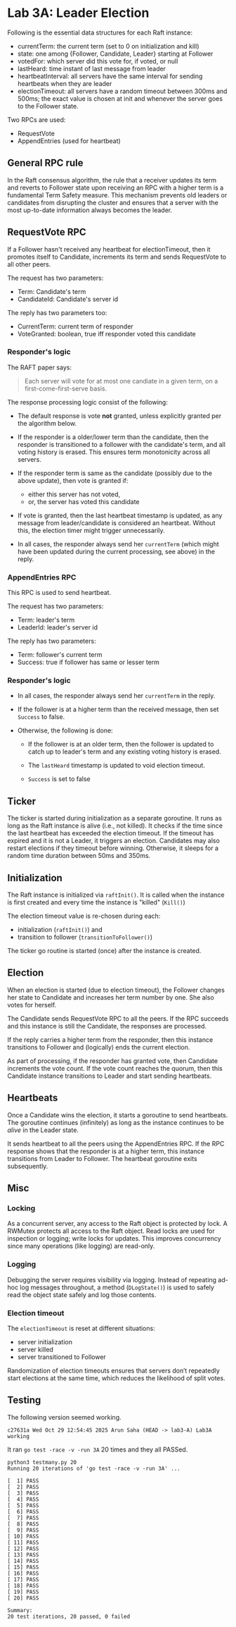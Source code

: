 # Lab 3A: Leader Election

Following is the essential data structures for each Raft instance:
  - currentTerm: the current term (set to 0 on initialization and kill)
  - state: one among {Follower, Candidate, Leader} starting at Follower
  - votedFor: which server did this vote for, if voted, or null
  - lastHeard: time instant of last message from leader
  - heartbeatInterval: all servers have the same interval for
    sending heartbeats when they are leader
  - electionTimeout: all servers have a random timeout between
    300ms and 500ms; the exact value is chosen at init and
    whenever the server goes to the Follower state.

Two RPCs are used:
   - RequestVote
   - AppendEntries (used for heartbeat)

## General RPC rule

In the Raft consensus algorithm, the rule that a receiver updates its term and 
reverts to Follower state upon receiving an RPC with a higher term is
a fundamental Term Safety measure.
This mechanism prevents old leaders or candidates from disrupting the cluster and 
ensures that a server with the most up-to-date information always becomes the leader.

## RequestVote RPC

If a Follower hasn't received any heartbeat for electionTimeout,
then it promotes itself to Candidate, increments its term and
sends RequestVote to all other peers.

The request has two parameters:
  - Term: Candidate's term
  - CandidateId: Candidate's server id

The reply has two parameters too:
  - CurrentTerm: current term of responder
  - VoteGranted: boolean, true iff responder voted this candidate

### Responder's logic

The RAFT paper says:

> Each server will vote for at most one candiate in a given term, on a first-come-first-serve basis.

The response processing logic consist of the following:
   
  - The default response is vote **not** granted, unless explicitly
    granted per the algorithm below.

  - If the responder is a older/lower term than the candidate, then
    the responder is transitioned to a follower with the candidate's term,
    and all voting history is erased.
    This ensures term monotonicity across all servers.

  - If the responder term is same as the candidate (possibly due to the above
    update), then vote is granted if:
      - either this server has not voted,
      - or, the server has voted this candidate

  - If vote is granted, then the last heartbeat timestamp is updated,
    as any message from leader/candidate is considered an heartbeat.
    Without this, the election timer might trigger unnecessarily.

  - In all cases, the responder always send her `currentTerm` (which might have
    been updated during the current processing, see above) in the reply.

### AppendEntries RPC

This RPC is used to send heartbeat.

The request has two parameters:
  - Term: leader's term
  - LeaderId: leader's server id

The reply has two parameters:
  - Term: follower's current term
  - Success: true if follower has same or lesser term

### Responder's logic

  - In all cases, the responder always send her `currentTerm` in the reply.
   
  - If the follower is at a higher term than the received message, then
    set `Success` to false.

  - Otherwise, the following is done:

    - If the follower is at an older term, then the follower is updated
      to catch up to leader's term and any existing voting history is erased.

    - The `lastHeard` timestamp is updated to void election timeout.

    - `Success` is set to false

## Ticker

The ticker is started during initialization as a separate goroutine.
It runs as long as the Raft instance is alive (i.e., not killed).
It checks if the time since the last heartbeat has exceeded the election timeout.
If the timeout has expired and it is not a Leader, it triggers an election.
Candidates may also restart elections if they timeout before winning.
Otherwise, it sleeps for a random time duration between 50ms and 350ms.

## Initialization 

The Raft instance is initialized via `raftInit()`. It is called when the
instance is first created and every time the instance is "killed" (`Kill()`)

The election timeout value is re-chosen during each:
  - initialization (`raftInit()`) and
  - transition to follower (`transitionToFollower()`)

The ticker go routine is started (once) after the instance is created.

## Election

When an election is started (due to election timeout), the Follower changes her
state to Candidate and increases her term number by one. She also votes for herself.

The Candidate sends RequestVote RPC to all the peers. If the RPC succeeds and this
instance is still the Candidate, the responses are processed.

If the reply carries a higher term from the responder, then this instance transitions
to Follower and (logically) ends the current election.

As part of processing, if the responder has granted vote,
then Candidate increments the vote count.
If the vote count reaches the quorum, then this Candidate instance
 transitions to Leader and start sending heartbeats.

## Heartbeats

Once a Candidate wins the election, it starts a goroutine to send heartbeats.
The goroutine continues (infinitely) as long as the instance continues to be
*alive* in the Leader state.

It sends heartbeat to all the peers using the AppendEntries RPC.
If the RPC response shows that the responder is at a higher term,
this instance transitions from Leader to Follower.
The heartbeat goroutine exits subsequently.

## Misc

### Locking
As a concurrent server, any access to the Raft object is protected by lock.
A RWMutex protects all access to the Raft object.
Read locks are used for inspection or logging; write locks for updates.
This improves concurrency since many operations (like logging) are read-only.

### Logging
Debugging the server requires visibility via logging.
Instead of repeating ad-hoc log messages throughout, a method (`DLogState()`)
is used to safely read the object state safely and log those contents.

### Election timeout
The `electionTimeout` is reset at different situations:
  - server initialization
  - server killed
  - server transitioned to Follower

Randomization of election timeouts ensures that servers don’t repeatedly
start elections at the same time, which reduces the likelihood of split votes.

## Testing

The following version seemed working.
```
c27631a Wed Oct 29 12:54:45 2025 Arun Saha (HEAD -> lab3-A) Lab3A working
```

It ran `go test -race -v -run 3A` 20 times and they all PASSed.

```
python3 testmany.py 20
Running 20 iterations of 'go test -race -v -run 3A' ...

[  1] PASS
[  2] PASS
[  3] PASS
[  4] PASS
[  5] PASS
[  6] PASS
[  7] PASS
[  8] PASS
[  9] PASS
[ 10] PASS
[ 11] PASS
[ 12] PASS
[ 13] PASS
[ 14] PASS
[ 15] PASS
[ 16] PASS
[ 17] PASS
[ 18] PASS
[ 19] PASS
[ 20] PASS

Summary:
20 test iterations, 20 passed, 0 failed
```
